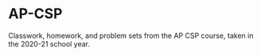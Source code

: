 # AP-CSP
Classwork, homework, and problem sets from the AP CSP course, taken in the 2020-21 school year.
